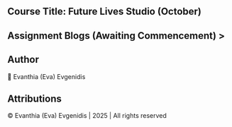 ## Course Title: Future Lives Studio (October) 

## Assignment Blogs (Awaiting Commencement) >

## Author

<p align="left">🌸 Evanthia (Eva) Evgenidis</p>

## Attributions

<p align="left">© Evanthia (Eva) Evgenidis | 2025 | All rights reserved
</p>
